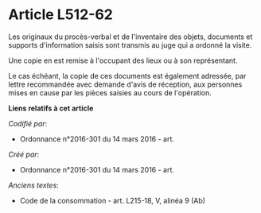 # Article L512-62

Les originaux du procès-verbal et de l'inventaire des objets, documents et supports d'information saisis sont transmis au
juge qui a ordonné la visite.

Une copie en est remise à l'occupant des lieux ou à son représentant.

Le cas échéant, la copie de ces documents est également adressée, par lettre recommandée avec demande d'avis de réception,
aux personnes mises en cause par les pièces saisies au cours de l'opération.

**Liens relatifs à cet article**

_Codifié par_:

  - Ordonnance n°2016-301 du 14 mars 2016 - art.

_Créé par_:

  - Ordonnance n°2016-301 du 14 mars 2016 - art.

_Anciens textes_:

  - Code de la consommation - art. L215-18, V, alinéa 9 (Ab)
